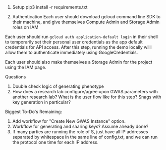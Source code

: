 1. Setup
pip3 install -r requirements.txt

2. Authentication
Each user should download gcloud command line SDK to their machine, and give themselves Compute Admin and Storage Admin roles on IAM

Each user should run `gcloud auth application-default login` in their shell to temporarily set their personal user credentials as the app default credentials for API access. After this step, running the demo locally willl allow them to authenticate immediately using GoogleCredentials.

Each user should also make themselves a Storage Admin for the project using the IAM page.


Questions
1) Double check logic of generating phenotype
2) How does a research lab configure/agree upon GWAS parameters with another research lab? What is the user flow like for this step? Snags with key generation in particular?

Biggest To-Do's Remaining:
1) Add workflow for "Create New GWAS Instance" option.
2) Workflow for generating and sharing keys? Assume already done?
3) If many parties are running the role of S, just have all IP addresses separated by whitespace in the same line of config.txt, and we can run the protocol one time for each IP address.